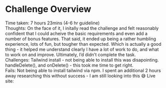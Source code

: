 # Challenge Overview

Time taken: 7 hours 23mins (4-6 hr guideline)
<br>
Thoughts: On the face of it, I initally read the challenge and felt reasonably confident that I could acheive the basic requirements and even add a number of bonus features. 
That said, it ended up being a rather humbling experience, lots of fun, but tougher than expected. Which is actually a good thing - it helped me understand clearly I have a lot of work to do, and what to work on and improve. Ultimately, I’d didn’t complete the task.
<br>
Challenges: Tailwind install - not being able to install this was disapointing. handleDelete(), and onDelete() - this took me time to get right.
<br>
Fails: Not being able to install tailwind via npm. I spent an additional 2 hours away researching this without success - I am still looking into this 😅
Live site: 
